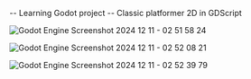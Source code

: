 -- Learning Godot project --
Classic platformer 2D in GDScript

![Godot Engine Screenshot 2024 12 11 - 02 51 58 24](https://github.com/user-attachments/assets/bc508e65-f670-44c4-b50e-873d5605120f)

![Godot Engine Screenshot 2024 12 11 - 02 52 08 21](https://github.com/user-attachments/assets/8c63ea45-e7c2-4275-a373-41efccc197d4)

![Godot Engine Screenshot 2024 12 11 - 02 52 39 79](https://github.com/user-attachments/assets/620816c1-ab07-4b49-8341-2eac9f0737e3)
